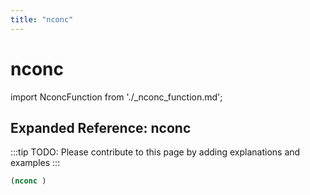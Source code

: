 ```yaml
---
title: "nconc"
---
```


# nconc

import NconcFunction from './_nconc_function.md';

<NconcFunction />

## Expanded Reference: nconc

:::tip
TODO: Please contribute to this page by adding explanations and examples
:::

```lisp
(nconc )
```
